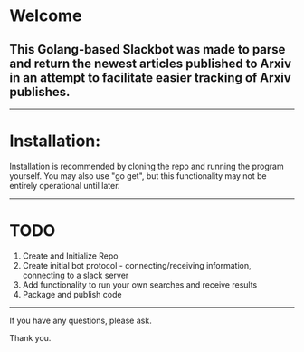 # Welcome

## This Golang-based Slackbot was made to parse and return the newest articles published to Arxiv in an attempt to facilitate easier tracking of Arxiv publishes.

---

# Installation:

Installation is recommended by cloning the repo and running the program yourself.
You may also use "go get", but this functionality may not be entirely operational until later.

---

# TODO
1. Create and Initialize Repo
2. Create initial bot protocol - connecting/receiving information, connecting to a slack server
3. Add functionality to run your own searches and receive results
4. Package and publish code

---

If you have any questions, please ask.

Thank you.
